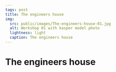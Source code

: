 ```yaml
---
tags: post
title: The engineers house
img:
  src: public/images/The-engineers-house-01.jpg
  alt: Workshop 01 with kasper model photo
  lightness: light
  caption: The engineers house
---
```

# The engineers house


